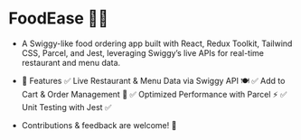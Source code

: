 # FoodEase 🍔🚀

  - A Swiggy-like food ordering app built with React, Redux Toolkit, Tailwind CSS, Parcel, and Jest, leveraging Swiggy’s live APIs for real-time restaurant and menu data.

  - 🔧 Features
    ✅ Live Restaurant & Menu Data via Swiggy API 🍽️
    ✅ Add to Cart & Order Management 🛒
    ✅ Optimized Performance with Parcel ⚡
    ✅ Unit Testing with Jest ✅

  - Contributions & feedback are welcome! 🎉
